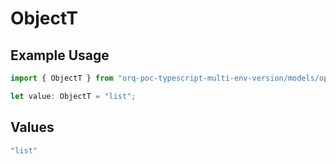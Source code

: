 # ObjectT

## Example Usage

```typescript
import { ObjectT } from "orq-poc-typescript-multi-env-version/models/operations";

let value: ObjectT = "list";
```

## Values

```typescript
"list"
```